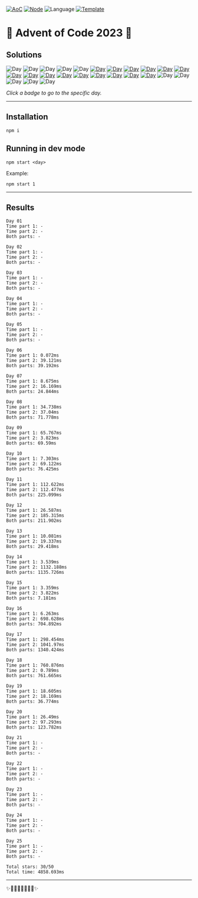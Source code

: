 <!-- Entries between SOLUTIONS and RESULTS tags are auto-generated -->

[![AoC](https://badgen.net/badge/AoC/2023/blue)](https://adventofcode.com/2023)
[![Node](https://badgen.net/badge/Node/v16.13.0+/blue)](https://nodejs.org/en/download/)
![Language](https://badgen.net/badge/Language/TypeScript/blue)
[![Template](https://badgen.net/badge/Template/aocrunner/blue)](https://github.com/caderek/aocrunner)

# 🎄 Advent of Code 2023 🎄

## Solutions

<!--SOLUTIONS-->

![Day](https://badgen.net/badge/01/%E2%98%86%E2%98%86/gray)
![Day](https://badgen.net/badge/02/%E2%98%86%E2%98%86/gray)
![Day](https://badgen.net/badge/03/%E2%98%86%E2%98%86/gray)
![Day](https://badgen.net/badge/04/%E2%98%86%E2%98%86/gray)
![Day](https://badgen.net/badge/05/%E2%98%86%E2%98%86/gray)
[![Day](https://badgen.net/badge/06/%E2%98%85%E2%98%85/green)](src/day06)
[![Day](https://badgen.net/badge/07/%E2%98%85%E2%98%85/green)](src/day07)
[![Day](https://badgen.net/badge/08/%E2%98%85%E2%98%85/green)](src/day08)
[![Day](https://badgen.net/badge/09/%E2%98%85%E2%98%85/green)](src/day09)
[![Day](https://badgen.net/badge/10/%E2%98%85%E2%98%85/green)](src/day10)
[![Day](https://badgen.net/badge/11/%E2%98%85%E2%98%85/green)](src/day11)
[![Day](https://badgen.net/badge/12/%E2%98%85%E2%98%85/green)](src/day12)
[![Day](https://badgen.net/badge/13/%E2%98%85%E2%98%85/green)](src/day13)
[![Day](https://badgen.net/badge/14/%E2%98%85%E2%98%85/green)](src/day14)
[![Day](https://badgen.net/badge/15/%E2%98%85%E2%98%85/green)](src/day15)
[![Day](https://badgen.net/badge/16/%E2%98%85%E2%98%85/green)](src/day16)
[![Day](https://badgen.net/badge/17/%E2%98%85%E2%98%85/green)](src/day17)
[![Day](https://badgen.net/badge/18/%E2%98%85%E2%98%85/green)](src/day18)
[![Day](https://badgen.net/badge/19/%E2%98%85%E2%98%85/green)](src/day19)
[![Day](https://badgen.net/badge/20/%E2%98%85%E2%98%85/green)](src/day20)
![Day](https://badgen.net/badge/21/%E2%98%86%E2%98%86/gray)
![Day](https://badgen.net/badge/22/%E2%98%86%E2%98%86/gray)
![Day](https://badgen.net/badge/23/%E2%98%86%E2%98%86/gray)
![Day](https://badgen.net/badge/24/%E2%98%86%E2%98%86/gray)
![Day](https://badgen.net/badge/25/%E2%98%86%E2%98%86/gray)

<!--/SOLUTIONS-->

_Click a badge to go to the specific day._

---

## Installation

```
npm i
```

## Running in dev mode

```
npm start <day>
```

Example:

```
npm start 1
```

---

## Results

<!--RESULTS-->

```
Day 01
Time part 1: -
Time part 2: -
Both parts: -
```

```
Day 02
Time part 1: -
Time part 2: -
Both parts: -
```

```
Day 03
Time part 1: -
Time part 2: -
Both parts: -
```

```
Day 04
Time part 1: -
Time part 2: -
Both parts: -
```

```
Day 05
Time part 1: -
Time part 2: -
Both parts: -
```

```
Day 06
Time part 1: 0.072ms
Time part 2: 39.121ms
Both parts: 39.192ms
```

```
Day 07
Time part 1: 8.675ms
Time part 2: 16.169ms
Both parts: 24.844ms
```

```
Day 08
Time part 1: 34.738ms
Time part 2: 37.04ms
Both parts: 71.778ms
```

```
Day 09
Time part 1: 65.767ms
Time part 2: 3.823ms
Both parts: 69.59ms
```

```
Day 10
Time part 1: 7.303ms
Time part 2: 69.122ms
Both parts: 76.425ms
```

```
Day 11
Time part 1: 112.622ms
Time part 2: 112.477ms
Both parts: 225.099ms
```

```
Day 12
Time part 1: 26.587ms
Time part 2: 185.315ms
Both parts: 211.902ms
```

```
Day 13
Time part 1: 10.081ms
Time part 2: 19.337ms
Both parts: 29.418ms
```

```
Day 14
Time part 1: 3.539ms
Time part 2: 1132.188ms
Both parts: 1135.726ms
```

```
Day 15
Time part 1: 3.359ms
Time part 2: 3.822ms
Both parts: 7.181ms
```

```
Day 16
Time part 1: 6.263ms
Time part 2: 698.628ms
Both parts: 704.892ms
```

```
Day 17
Time part 1: 298.454ms
Time part 2: 1041.97ms
Both parts: 1340.424ms
```

```
Day 18
Time part 1: 760.876ms
Time part 2: 0.789ms
Both parts: 761.665ms
```

```
Day 19
Time part 1: 18.605ms
Time part 2: 18.169ms
Both parts: 36.774ms
```

```
Day 20
Time part 1: 26.49ms
Time part 2: 97.293ms
Both parts: 123.782ms
```

```
Day 21
Time part 1: -
Time part 2: -
Both parts: -
```

```
Day 22
Time part 1: -
Time part 2: -
Both parts: -
```

```
Day 23
Time part 1: -
Time part 2: -
Both parts: -
```

```
Day 24
Time part 1: -
Time part 2: -
Both parts: -
```

```
Day 25
Time part 1: -
Time part 2: -
Both parts: -
```

```
Total stars: 30/50
Total time: 4858.693ms
```

<!--/RESULTS-->

---

✨🎄🎁🎄🎅🎄🎁🎄✨